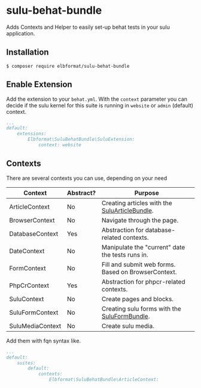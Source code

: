 # sulu-behat-bundle

Adds Contexts and Helper to easily set-up behat tests in your sulu application.

## Installation

```console
$ composer require elbformat/sulu-behat-bundle
```

## Enable Extension

Add the extension to your `behat.yml`. With the `context` parameter you can decide if the sulu kernel for this suite is
running in `website` or `admin` (default) context.

```yml
...
default:
    extensions:
        Elbformat\SuluBehatBundle\SuluExtension:
            context: website
```

## Contexts

There are several contexts you can use, depending on your need

| Context          | Abstract? | Purpose                                                                                    |
|------------------|-----------|--------------------------------------------------------------------------------------------|
| ArticleContext   | No        | Creating articles with the [SuluArticleBundle](https://github.com/sulu/SuluArticleBundle). |        
| BrowserContext   | No        | Navigate through the page.                                                                 |        
| DatabaseContext  | Yes       | Abstraction for database-related contexts.                                                 |
| DateContext      | No        | Manipulate the "current" date the tests runs in.                                           |
| FormContext      | No        | Fill and submit web forms. Based on BrowserContext.                                        |
| PhpCrContext     | Yes       | Abstraction for phpcr-related contexts.                                                    |                                                                                            |
| SuluContext      | No        | Create pages and blocks.                                                                   |
| SuluFormContext  | No        | Creating sulu forms with the [SuluFormBundle](https://github.com/sulu/SuluFormBundle).     |
| SuluMediaContext | No        | Create sulu media.                                                                         |

Add them with fqn syntax like.
```yml
...
default:
    suites:
        default:
            contexts:
                Elbformat\SuluBehatBundle\ArticleContext:
```
